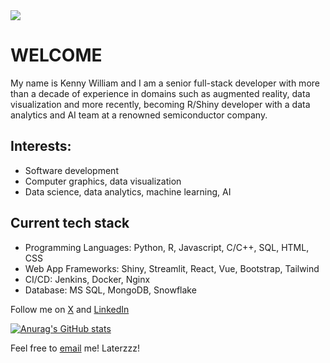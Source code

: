 <img src='https://k3nnywilliam.github.io/portfolio/static/media/dataviz1.71dfdbd0.gif'/>

# WELCOME

My name is Kenny William and I am a senior full-stack developer with more than a decade of experience in domains such as augmented reality, data visualization and more recently, becoming R/Shiny developer with a data analytics and AI team at a renowned semiconductor company.

## Interests:
- Software development
- Computer graphics, data visualization
- Data science, data analytics, machine learning, AI

## Current tech stack
- Programming Languages: Python, R, Javascript, C/C++, SQL, HTML, CSS
- Web App Frameworks: Shiny, Streamlit, React, Vue, Bootstrap, Tailwind
- CI/CD: Jenkins, Docker, Nginx
- Database: MS SQL, MongoDB, Snowflake

Follow me on [X](https://x.com/) and [LinkedIn](https://www.linkedin.com/in/kennyallau/)


[![Anurag's GitHub stats](https://github-readme-stats.vercel.app/api?username=k3nnywilliam&show_icons=true&theme=radical)](https://github.com/anuraghazra/github-readme-stats)

Feel free to <a href="mailto:k3nnywilliam@proton.me" >email</a> me! Laterzzz!
